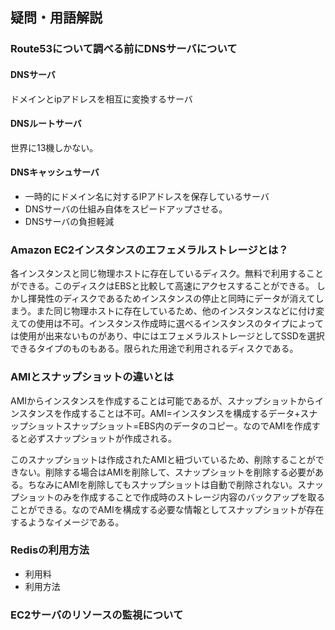 ## 疑問・用語解説

### Route53について調べる前にDNSサーバについて
#### DNSサーバ
ドメインとipアドレスを相互に変換するサーバ

#### DNSルートサーバ
世界に13機しかない。

#### DNSキャッシュサーバ
- 一時的にドメイン名に対するIPアドレスを保存しているサーバ
- DNSサーバの仕組み自体をスピードアップさせる。
- DNSサーバの負担軽減

### Amazon EC2インスタンスのエフェメラルストレージとは？
各インスタンスと同じ物理ホストに存在しているディスク。無料で利用することができる。このディスクはEBSと比較して高速にアクセスすることができる。
しかし揮発性のディスクであるためインスタンスの停止と同時にデータが消えてしまう。また同じ物理ホストに存在しているため、他のインスタンスなどに付け変えての使用は不可。インスタンス作成時に選べるインスタンスのタイプによっては使用が出来ないものがあり、中にはエフェメラルストレージとしてSSDを選択できるタイプのものもある。限られた用途で利用されるディスクである。

### AMIとスナップショットの違いとは
AMIからインスタンスを作成することは可能であるが、スナップショットからインスタンスを作成することは不可。AMI=インスタンスを構成するデータ+スナップショットスナップショット=EBS内のデータのコピー。なのでAMIを作成すると必ずスナップショットが作成される。

このスナップショットは作成されたAMIと紐づいているため、削除することができない。削除する場合はAMIを削除して、スナップショットを削除する必要がある。ちなみにAMIを削除してもスナップショットは自動で削除されない。スナップショットのみを作成することで作成時のストレージ内容のバックアップを取ることができる。なのでAMIを構成する必要な情報としてスナップショットが存在するようなイメージである。

### Redisの利用方法

- 利用料
- 利用方法

### EC2サーバのリソースの監視について


